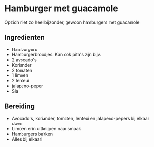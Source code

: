 # Hamburger met guacamole
Opzich niet zo heel bijzonder, gewoon hamburgers met guacamole

## Ingredienten
- Hamburgers
- Hamburgerbroodjes. Kan ook pita's zijn bijv.
- 2 avocado's
- Koriander
- 2 tomaten
- 1 limoen
- 2 lenteui
- jalapeno-peper
- Sla


## Bereiding
- Avocado's, koriander, tomaten, lenteui en jalapeno-pepers bij elkaar doen
- Limoen erin uitknijpen naar smaak
- Hamburgers bakken
- Alles bij elkaar!